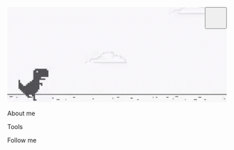 <div style="position: relative">
  <img src="assets/games.gif" alt="." style="width: 1024px"/>
  <button position:absolute style="position:absolute; width: 50px; height: 50px; top: 0; right: 0"></button>
</div>

About me

Tools

Follow me